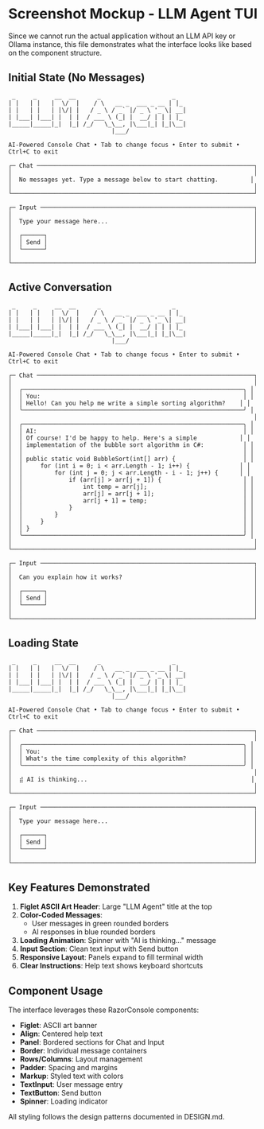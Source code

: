 # Screenshot Mockup - LLM Agent TUI

Since we cannot run the actual application without an LLM API key or Ollama instance, this file demonstrates what the interface looks like based on the component structure.

## Initial State (No Messages)

```
 _     _     __  __      _                    _   
| |   | |   |  \/  |    / \   __ _  ___ _ __ | |_ 
| |   | |   | |\/| |   / _ \ / _` |/ _ \ '_ \| __|
| |___| |___| |  | |  / ___ \ (_| |  __/ | | | |_ 
|_____|_____|_|  |_| /_/   \_\__, |\___|_| |_|\__|
                             |___/                 

AI-Powered Console Chat • Tab to change focus • Enter to submit • Ctrl+C to exit

┌─ Chat ─────────────────────────────────────────────────────────────┐
│                                                                    │
│  No messages yet. Type a message below to start chatting.         │
│                                                                    │
└────────────────────────────────────────────────────────────────────┘

┌─ Input ────────────────────────────────────────────────────────────┐
│                                                                    │
│  Type your message here...                                         │
│                                                                    │
│  ┌──────┐                                                          │
│  │ Send │                                                          │
│  └──────┘                                                          │
│                                                                    │
└────────────────────────────────────────────────────────────────────┘
```

## Active Conversation

```
 _     _     __  __      _                    _   
| |   | |   |  \/  |    / \   __ _  ___ _ __ | |_ 
| |   | |   | |\/| |   / _ \ / _` |/ _ \ '_ \| __|
| |___| |___| |  | |  / ___ \ (_| |  __/ | | | |_ 
|_____|_____|_|  |_| /_/   \_\__, |\___|_| |_|\__|
                             |___/                 

AI-Powered Console Chat • Tab to change focus • Enter to submit • Ctrl+C to exit

┌─ Chat ─────────────────────────────────────────────────────────────┐
│                                                                    │
│  ╭──────────────────────────────────────────────────────────────╮ │
│  │ You:                                                         │ │
│  │ Hello! Can you help me write a simple sorting algorithm?    │ │
│  ╰──────────────────────────────────────────────────────────────╯ │
│                                                                    │
│  ╭──────────────────────────────────────────────────────────────╮ │
│  │ AI:                                                          │ │
│  │ Of course! I'd be happy to help. Here's a simple            │ │
│  │ implementation of the bubble sort algorithm in C#:           │ │
│  │                                                              │ │
│  │ public static void BubbleSort(int[] arr) {                   │ │
│  │     for (int i = 0; i < arr.Length - 1; i++) {              │ │
│  │         for (int j = 0; j < arr.Length - i - 1; j++) {      │ │
│  │             if (arr[j] > arr[j + 1]) {                       │ │
│  │                 int temp = arr[j];                           │ │
│  │                 arr[j] = arr[j + 1];                         │ │
│  │                 arr[j + 1] = temp;                           │ │
│  │             }                                                │ │
│  │         }                                                    │ │
│  │     }                                                        │ │
│  │ }                                                            │ │
│  ╰──────────────────────────────────────────────────────────────╯ │
│                                                                    │
└────────────────────────────────────────────────────────────────────┘

┌─ Input ────────────────────────────────────────────────────────────┐
│                                                                    │
│  Can you explain how it works?                                     │
│                                                                    │
│  ┌──────┐                                                          │
│  │ Send │                                                          │
│  └──────┘                                                          │
│                                                                    │
└────────────────────────────────────────────────────────────────────┘
```

## Loading State

```
 _     _     __  __      _                    _   
| |   | |   |  \/  |    / \   __ _  ___ _ __ | |_ 
| |   | |   | |\/| |   / _ \ / _` |/ _ \ '_ \| __|
| |___| |___| |  | |  / ___ \ (_| |  __/ | | | |_ 
|_____|_____|_|  |_| /_/   \_\__, |\___|_| |_|\__|
                             |___/                 

AI-Powered Console Chat • Tab to change focus • Enter to submit • Ctrl+C to exit

┌─ Chat ─────────────────────────────────────────────────────────────┐
│                                                                    │
│  ╭──────────────────────────────────────────────────────────────╮ │
│  │ You:                                                         │ │
│  │ What's the time complexity of this algorithm?                │ │
│  ╰──────────────────────────────────────────────────────────────╯ │
│                                                                    │
│  ⣾ AI is thinking...                                              │
│                                                                    │
└────────────────────────────────────────────────────────────────────┘

┌─ Input ────────────────────────────────────────────────────────────┐
│                                                                    │
│  Type your message here...                                         │
│                                                                    │
│  ┌──────┐                                                          │
│  │ Send │                                                          │
│  └──────┘                                                          │
│                                                                    │
└────────────────────────────────────────────────────────────────────┘
```

## Key Features Demonstrated

1. **Figlet ASCII Art Header**: Large "LLM Agent" title at the top
2. **Color-Coded Messages**: 
   - User messages in green rounded borders
   - AI responses in blue rounded borders
3. **Loading Animation**: Spinner with "AI is thinking..." message
4. **Input Section**: Clean text input with Send button
5. **Responsive Layout**: Panels expand to fill terminal width
6. **Clear Instructions**: Help text shows keyboard shortcuts

## Component Usage

The interface leverages these RazorConsole components:
- **Figlet**: ASCII art banner
- **Align**: Centered help text
- **Panel**: Bordered sections for Chat and Input
- **Border**: Individual message containers
- **Rows/Columns**: Layout management
- **Padder**: Spacing and margins
- **Markup**: Styled text with colors
- **TextInput**: User message entry
- **TextButton**: Send button
- **Spinner**: Loading indicator

All styling follows the design patterns documented in DESIGN.md.
